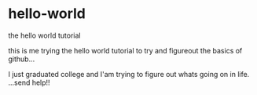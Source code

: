 # hello-world
the hello world tutorial

this is me trying the hello world tutorial to try and figureout the basics of github...

I just graduated college and I'am trying to figure out whats going on in life.
...send help!!
